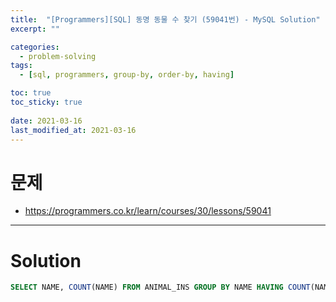 ```yaml
---
title:  "[Programmers][SQL] 동명 동물 수 찾기 (59041번) - MySQL Solution"
excerpt: ""

categories:
  - problem-solving
tags:
  - [sql, programmers, group-by, order-by, having]

toc: true
toc_sticky: true
 
date: 2021-03-16
last_modified_at: 2021-03-16
---
```


# 문제
- https://programmers.co.kr/learn/courses/30/lessons/59041

---

# Solution

``` sql
SELECT NAME, COUNT(NAME) FROM ANIMAL_INS GROUP BY NAME HAVING COUNT(NAME) > 1 ORDER BY NAME
```
